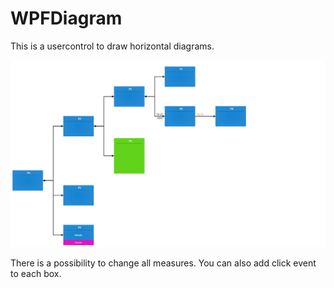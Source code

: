 # WPFDiagram

This is a usercontrol to draw horizontal diagrams.

![Screenshot](https://github.com/CanneytWesley/WPFDiagram/blob/master/WPFDiagram.GuiTests/Screenshots/diagram.jpg?raw=true)

There is a possibility to change all measures.
You can also add click event to each box.
